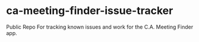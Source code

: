 # ca-meeting-finder-issue-tracker
Public Repo For tracking known issues and work for the C.A. Meeting Finder app.

